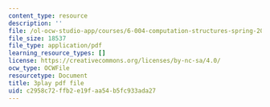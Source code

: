 ```yaml
---
content_type: resource
description: ''
file: /ol-ocw-studio-app/courses/6-004-computation-structures-spring-2017/c2958c72ffb2e19faa54b5fc933ada27_3YjMdixww4c.pdf
file_size: 18537
file_type: application/pdf
learning_resource_types: []
license: https://creativecommons.org/licenses/by-nc-sa/4.0/
ocw_type: OCWFile
resourcetype: Document
title: 3play pdf file
uid: c2958c72-ffb2-e19f-aa54-b5fc933ada27
---
```

